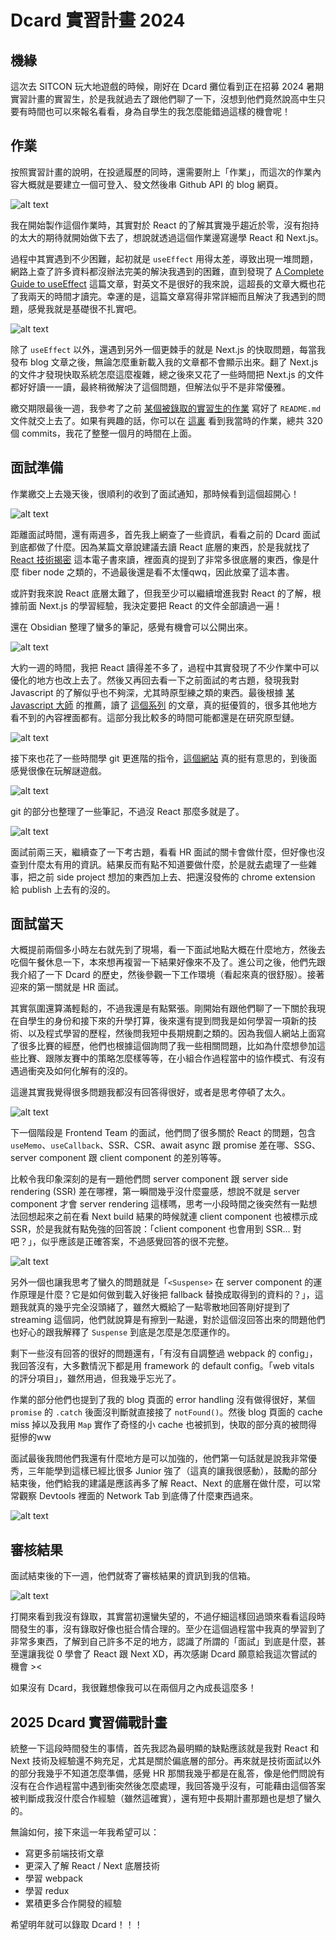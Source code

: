# Dcard 實習計畫 2024
## 機緣
這次去 SITCON 玩大地遊戲的時候，剛好在 Dcard 攤位看到正在招募 2024 暑期實習計畫的實習生，於是我就過去了跟他們聊了一下，沒想到他們竟然說高中生只要有時間也可以來報名看看，身為自學生的我怎麼能錯過這樣的機會呢！

## 作業
按照實習計畫的說明，在投遞履歷的同時，還需要附上「作業」，而這次的作業內容大概就是要建立一個可登入、發文然後串 Github API 的 blog 網頁。

![alt text](https://github.com/dada878/blog/blob/master/assets/dimage-10.png)

我在開始製作這個作業時，其實對於 React 的了解其實幾乎趨近於零，沒有抱持的太大的期待就開始做下去了，想說就透過這個作業邊寫邊學 React 和 Next.js。

過程中其實遇到不少困難，起初就是 `useEffect` 用得太差，導致出現一堆問題，網路上查了許多資料都沒辦法完美的解決我遇到的困難，直到發現了 [A Complete Guide to useEffect](https://overreacted.io/a-complete-guide-to-useeffect/) 這篇文章，對英文不是很好的我來說，這超長的文章大概也花了我兩天的時間才讀完。幸運的是，這篇文章寫得非常詳細而且解決了我遇到的問題，感覺我就是基礎很不扎實吧。

![alt text](https://github.com/dada878/blog/blob/master/assets/dimage-2.png)

除了 `useEffect` 以外，還遇到另外一個更棘手的就是 Next.js 的快取問題，每當我發布 blog 文章之後，無論怎麼重新載入我的文章都不會顯示出來。翻了 Next.js 的文件才發現快取系統怎麼這麼複雜，總之後來又花了一些時間把 Next.js 的文件都好好讀一一讀，最終稍微解決了這個問題，但解法似乎不是非常優雅。

繳交期限最後一週，我參考了之前 [某個被錄取的實習生的作業](https://github.com/5j54d93/Dcard-2022-Web-Frontend-Intern-Homework) 寫好了 `README.md` 文件就交上去了。如果有興趣的話，你可以在 [這裏](https://github.com/dada878/dcard-homework) 看到我當時的作業，總共 320 個 commits，我花了整整一個月的時間在上面。

## 面試準備

作業繳交上去幾天後，很順利的收到了面試通知，那時候看到這個超開心！

![alt text](https://github.com/dada878/blog/blob/master/assets/dimage.png)

距離面試時間，還有兩週多，首先我上網查了一些資訊，看看之前的 Dcard 面試到底都做了什麼。因為某篇文章說建議去讀 React 底層的東西，於是我就找了 [React 技術揭密](https://react.iamkasong.com/) 這本電子書來讀，裡面真的提到了非常多很底層的東西，像是什麼 fiber node 之類的，不過最後還是看不太懂qwq，因此放棄了這本書。

或許對我來說 React 底層太難了，但我至少可以繼續增進我對 React 的了解，根據前面 Next.js 的學習經驗，我決定要把 React 的文件全部讀過一遍！

還在 Obsidian 整理了蠻多的筆記，感覺有機會可以公開出來。

![alt text](https://github.com/dada878/blog/blob/master/assets/dimage-4.png)

大約一週的時間，我把 React 讀得差不多了，過程中其實發現了不少作業中可以優化的地方也改上去了。然後又再回去看一下之前面試的考古題，發現我對 Javascript 的了解似乎也不夠深，尤其時原型練之類的東西。最後根據 [某 Javascript 大師](https://YuRen-tw.github.io) 的推薦，讀了 [這個系列](https://openhome.cc/zh-tw/javascript/basics/) 的文章，真的挺優質的，很多其他地方看不到的內容裡面都有。這部分我比較多的時間可能都還是在研究原型鏈。

![alt text](https://github.com/dada878/blog/blob/master/assets/dimage-6.png)

接下來也花了一些時間學 git 更進階的指令，[這個網站](https://learngitbranching.js.org/) 真的挺有意思的，到後面感覺很像在玩解謎遊戲。

![alt text](https://github.com/dada878/blog/blob/master/assets/dimage-7.png)

git 的部分也整理了一些筆記，不過沒 React 那麼多就是了。

![alt text](https://github.com/dada878/blog/blob/master/assets/dimage-9.png)

面試前兩三天，繼續查了一下考古題，看看 HR 面試的關卡會做什麼，但好像也沒查到什麼太有用的資訊。結果反而有點不知道要做什麼，於是就去處理了一些雜事，把之前 side project 想加的東西加上去、把還沒發佈的 chrome extension 給 publish 上去有的沒的。

## 面試當天

大概提前兩個多小時左右就先到了現場，看一下面試地點大概在什麼地方，然後去吃個午餐休息一下，本來想再複習一下結果好像來不及了。進公司之後，他們先跟我介紹了一下 Dcard 的歷史，然後參觀一下工作環境（看起來真的很舒服）。接著迎來的第一關就是 HR 面試。

其實氛圍還算滿輕鬆的，不過我還是有點緊張。剛開始有跟他們聊了一下關於我現在自學生的身份和接下來的升學打算，後來還有提到問我是如何學習一項新的技術、以及程式學習的歷程，然後問我短中長期規劃之類的。因為我個人網站上面寫了很多比賽的經歷，他們也根據這個詢問了我一些相關問題，比如為什麼想參加這些比賽、跟隊友賽中的策略怎麼樣等等，在小組合作過程當中的協作模式、有沒有遇過衝突及如何化解有的沒的。

這邊其實我覺得很多問題我都沒有回答得很好，或者是思考停頓了太久。

![alt text](https://github.com/dada878/blog/blob/master/assets/dimage-3.png)

下一個階段是 Frontend Team 的面試，他們問了很多關於 React 的問題，包含 `useMemo`、`useCallback`、SSR、CSR、await async 跟 promise 差在哪、SSG、server component 跟 client component 的差別等等。

比較令我印象深刻的是有一題他們問 server component 跟 server side rendering (SSR) 差在哪裡，第一瞬間幾乎沒什麼靈感，想說不就是 server component 才會 server rendering 這樣嗎，思考一小段時間之後突然有一點想法回想起來之前在看 Next build 結果的時候就連 client component 也被標示成 SSR，於是我就有點免強的回答說：「client component 也會用到 SSR... 對吧？」，似乎應該是正確答案，不過感覺回答的很不完整。

![alt text](https://github.com/dada878/blog/blob/master/assets/dimage-8.png)

另外一個也讓我思考了蠻久的問題就是「`<Suspense>` 在 server component 的運作原理是什麼？它是如何做到載入好後把 fallback 替換成取得到的資料的？」，這題我就真的幾乎完全沒頭緒了，雖然大概給了一點零散地回答剛好提到了 streaming 這個詞，他們就說算是有擦到一點邊，對於這個沒回答出來的問題他們也好心的跟我解釋了 `Suspense` 到底是怎麼是怎麼運作的。

剩下一些沒有回答的很好的問題還有，「有沒有自調整過 webpack 的 config」，我回答沒有，大多數情況下都是用 framework 的 default config。「web vitals 的評分項目」，雖然用過，但我幾乎忘光了。

作業的部分他們也提到了我的 blog 頁面的 error handling 沒有做得很好，某個 `promise` 的 `.catch` 後面沒判斷就直接接了 `notFound()`。然後 blog 頁面的 cache miss 掉以及我用 `Map` 實作了奇怪的小 cache 也被抓到，快取的部分真的被問得挺慘的ww

面試最後我問他們我還有什麼地方是可以加強的，他們第一句話就是說我非常優秀，三年能學到這樣已經比很多 Junior 強了（這真的讓我很感動），鼓勵的部分結束後，他們給我的建議是應該再多了解 React、Next 的底層在做什麼，可以常常觀察 Devtools 裡面的 Network Tab 到底傳了什麼東西過來。

![alt text](https://github.com/dada878/blog/blob/master/assets/dimage-12.png)

## 審核結果

面試結束後的下一週，他們就寄了審核結果的資訊到我的信箱。

![alt text](https://github.com/dada878/blog/blob/master/assets/dimage-11.png)

打開來看到我沒有錄取，其實當初還蠻失望的，不過仔細這樣回過頭來看看這段時間發生的事，沒有錄取好像也挺合情合理的。至少在這個過程當中我真的學習到了非常多東西，了解到自己許多不足的地方，認識了所謂的「面試」到底是什麼，甚至還讓我從 0 學會了 React 跟 Next XD，再次感謝 Dcard 願意給我這次嘗試的機會 ><

如果沒有 Dcard，我很難想像我可以在兩個月之內成長這麼多！

## 2025 Dcard 實習備戰計畫

統整一下這段時間發生的事情，首先我認為最明顯的缺點應該就是我對 React 和 Next 技術及經驗還不夠充足，尤其是關於偏底層的部分。再來就是技術面試以外的部分我幾乎不知道怎麼準備，感覺 HR 那關我幾乎都是在亂答，像是他們問說有沒有在合作過程當中遇到衝突然後怎麼處理，我回答幾乎沒有，可能藉由這個答案被判斷成我沒什麼合作經驗（雖然這確實），還有短中長期計畫那題也是想了蠻久的。

無論如何，接下來這一年我希望可以：

- 寫更多前端技術文章
- 更深入了解 React / Next 底層技術
- 學習 webpack
- 學習 redux
- 累積更多合作開發的經驗

希望明年就可以錄取 Dcard！！！
